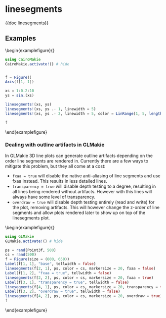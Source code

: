 # linesegments

{{doc linesegments}}

## Examples

\begin{examplefigure}{}
```julia
using CairoMakie
CairoMakie.activate!() # hide


f = Figure()
Axis(f[1, 1])

xs = 1:0.2:10
ys = sin.(xs)

linesegments!(xs, ys)
linesegments!(xs, ys .- 1, linewidth = 5)
linesegments!(xs, ys .- 2, linewidth = 5, color = LinRange(1, 5, length(xs)))

f
```
\end{examplefigure}

### Dealing with outline artifacts in GLMakie

In GLMakie 3D line plots can generate outline artifacts depending on the order line segments are rendered in.
Currently there are a few ways to mitigate this problem, but they all come at a cost:
- `fxaa = true` will disable the native anti-aliasing of line segments and use fxaa instead. This results in less detailed lines.
- `transparency = true` will disable depth testing to a degree, resulting in all lines being rendered without artifacts. However with this lines will always have some level of transparency.
- `overdraw = true` will disable depth testing entirely (read and write) for the plot, removing artifacts. This will however change the z-order of line segments and allow plots rendered later to show up on top of the linesegments plot.

\begin{examplefigure}{}
```julia
using GLMakie
GLMakie.activate!() # hide

ps = rand(Point3f, 500)
cs = rand(500)
f = Figure(size = (600, 650))
Label(f[1, 1], "base", tellwidth = false)
linesegments(f[2, 1], ps, color = cs, markersize = 20, fxaa = false)
Label(f[1, 2], "fxaa = true", tellwidth = false)
linesegments(f[2, 2], ps, color = cs, markersize = 20, fxaa = true)
Label(f[3, 1], "transparency = true", tellwidth = false)
linesegments(f[4, 1], ps, color = cs, markersize = 20, transparency = true)
Label(f[3, 2], "overdraw = true", tellwidth = false)
linesegments(f[4, 2], ps, color = cs, markersize = 20, overdraw = true)
f
```
\end{examplefigure}